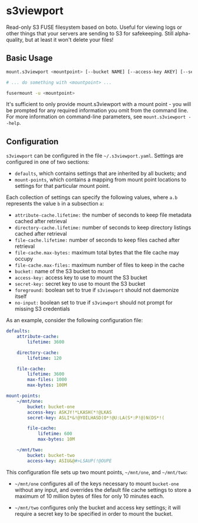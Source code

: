 s3viewport
==========

Read-only S3 FUSE filesystem based on boto. Useful for viewing logs or other
things that your servers are sending to S3 for safekeeping. Still alpha-quality,
but at least it won't delete your files!


Basic Usage
-----------

```bash
mount.s3viewport <mountpoint> [--bucket NAME] [--access-key AKEY] [--secret-key SKEY]

# ... do something with <mountpoint> ...

fusermount -u <mountpoint>
```

It's sufficient to only provide mount.s3viewport with a mount point - you
will be prompted for any required information you omit from the command line.
For more information on command-line parameters, see
`mount.s3viewport --help`.


Configuration
-------------

`s3viewport` can be configured in the file `~/.s3viewport.yaml`.
Settings are configured in one of two sections:

* `defaults`, which contains settings that are inherited by all buckets; and
* `mount-points`, which contains a mapping from mount point locations to
  settings for that particular mount point.

Each collection of settings can specify the following values, where `a.b`
represents the value `b` in a subsection `a`:

* `attribute-cache.lifetime:` the number of seconds to keep file metadata
  cached after retrieval
* `directory-cache.lifetime:` number of seconds to keep directory listings
  cached after retrieval
* `file-cache.lifetime:` number of seconds to keep files cached after
  retrieval
* `file-cache.max-bytes:` maximum total bytes that the file cache may
  occupy
* `file-cache.max-files:` maximum number of files to keep in the cache
* `bucket:` name of the S3 bucket to mount
* `access-key:` access key to use to mount the S3 bucket
* `secret-key:` secret key to use to mount the S3 bucket
* `foreground:` boolean set to true if `s3viewport` should not daemonize
  itself
* `no-input:` boolean set to true if `s3viewport` should not prompt for
  missing S3 credentials

As an example, consider the following configuration file:

```yaml
defaults:
    attribute-cache:
        lifetime: 3600

    directory-cache:
        lifetime: 120

    file-cache:
        lifetime: 3600
        max-files: 1000
        max-bytes: 100M

mount-points:
    ~/mnt/one:
        bucket: bucket-one
        access-key: ASKJY!*LKASH(*!@LKAS
        secret-key: ASLI*&!@YOILHASD(O*!@U:LA(S*:P!@)N(DS*!(

        file-cache:
            lifetime: 600
            max-bytes: 10M

    ~/mnt/two:
        bucket: bucket-two
        access-key: ASIU&@#>LSAUP(!@OUPE
```

This configuration file sets up two mount points, `~/mnt/one`, and
`~/mnt/two`:

* `~/mnt/one` configures all of the keys necessary to mount `bucket-one`
  without any input, and overrides the default file cache settings to
  store a maximum of 10 million bytes of files for only 10 minutes each.

* `~/mnt/two` configures only the bucket and access key settings; it will
  require a secret key to be specified in order to mount the bucket.
